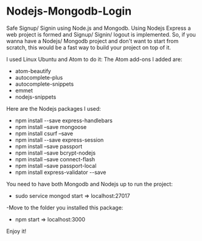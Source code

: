 # Nodejs-Mongodb-Login
Safe Signup/ Signin using Node.js and Mongodb.
Using Nodejs Express a web project is formed and Signup/ Signin/ logout is implemented. So, if you wanna have a 
Nodejs/ Mongodb project and don't want to start from scratch, this would be a fast way to build your project on top of it.

I used Linux Ubuntu and Atom to do it:
The Atom add-ons I added are:
 - atom-beautify
 - autocomplete-plus
 - autocomplete-snippets
 - emmet
 - nodejs-snippets

Here are the Nodejs packages I used:
- npm install --save express-handlebars
- npm install –save mongoose
- npm install csurf –save
- npm install --save express-session
- npm install –save passport
- npm install –save bcrypt-nodejs
- npm install –save connect-flash
- npm install –save passport-local
- npm install express-validator --save

You need to have both Mongodb and Nodejs up to run the project:
   - sudo service mongod start 
   => localhost:27017 

-Move to the folder you installed this package:
   - npm start 
   => localhost:3000
   
   Enjoy it!
   
   


     














